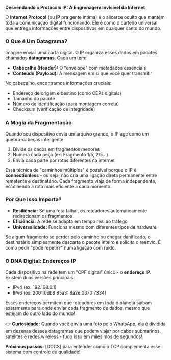 

**Desvendando o Protocolo IP: A Engrenagem Invisível da Internet**  

O **Internet Protocol** (ou **IP** pra gente íntima) é o alicerce oculto que mantém toda a comunicação digital funcionando. Ele é como o carteiro universal que entrega informações entre dispositivos em qualquer canto do mundo.  

### O Que é Um Datagrama?  
Imagine enviar uma carta digital. O IP organiza esses dados em pacotes chamados **datagramas**. Cada um tem:  
- **Cabeçalho (Header):** O "envelope" com metadados essenciais  
- **Conteúdo (Payload):** A mensagem em si que você quer transmitir  

No cabeçalho, encontramos informações cruciais:  
- Endereço de origem e destino (como CEPs digitais)  
- Tamanho do pacote  
- Número de identificação (para montagem correta)  
- Checksum (verificação de integridade)  

### A Magia da Fragmentação  
Quando seu dispositivo envia um arquivo grande, o IP age como um quebra-cabeças inteligente:  
1. Divide os dados em fragmentos menores  
2. Numera cada peça (ex: Fragmento 1/5, 2/5...)  
3. Envia cada parte por rotas diferentes na internet  

Essa técnica de "caminhos múltiplos" é possível porque o IP é **connectionless** - ou seja, não cria uma ligação direta permanente entre remetente e destinatário. Cada fragmento viaja de forma independente, escolhendo a rota mais eficiente a cada momento.  

### Por Que Isso Importa?  
- **Resiliência:** Se uma rota falhar, os roteadores automaticamente redirecionam os fragmentos  
- **Eficiência:** A rede se adapta em tempo real ao tráfego  
- **Universalidade:** Funciona mesmo com diferentes tipos de hardware  

Se algum fragmento se perder pelo caminho ou chegar danificado, o destinatário simplesmente descarta o pacote inteiro e solicita o reenvio. É como pedir "pode repetir?" numa ligação com ruído.  

### O DNA Digital: Endereços IP  
Cada dispositivo na rede tem um "CPF digital" único - o **endereço IP**. Existem duas versões principais:  
- IPv4 (ex: 192.168.0.1)  
- IPv6 (ex: 2001:0db8:85a3::8a2e:0370:7334)  

Esses endereços permitem que roteadores em todo o planeta saibam exatamente para onde enviar cada fragmento de dados, mesmo que estejam do outro lado do mundo!  

👉 **Curiosidade:** Quando você envia uma foto pelo WhatsApp, ela é dividida em dezenas desses datagramas que podem viajar por cabos submarinos, satélites e redes wireless - tudo isso em milésimos de segundos!  

**Próximos passos:** [DOCS] para entender como o TCP complementa esse sistema com controle de qualidade!